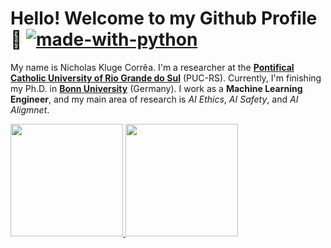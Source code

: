 # Hello! Welcome to my Github Profile 🤗 [![made-with-python](https://camo.githubusercontent.com/f9010d0d18143896d2e496fe0e0c89056acab8229dbdf169f1d3a4759567fe63/68747470733a2f2f696d672e736869656c64732e696f2f62616467652f4d616465253230776974682d507974686f6e2d3166343235662e737667)](https://www.python.org/)

My name is Nicholas Kluge Corrêa. I'm a researcher at the **[Pontifical Catholic University of Rio Grande do Sul](https://www.pucrs.br/)** (PUC-RS). Currently, I'm finishing my Ph.D. in **[Bonn University](https://www.uni-bonn.de/en?set_language=en)** (Germany). I work as a **Machine Learning Engineer**, and my main area of research is _AI Ethics_, _AI Safety_, and _AI Aligmnet_.

<div>
    <a href="https://github.com/Nkluge-correa">
    <img height="180em" src="https://github-readme-stats.vercel.app/api?username=Nkluge-correa&show_icons=true&theme=dark"/>
    <img height="180em" src="https://github-readme-stats.vercel.app/api/top-langs/?username=Nkluge-correa&layout=compact&langs_count=7&theme=dark"/>
</div>
